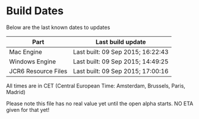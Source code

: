 # Build Dates

Below are the last known dates to updates

Part | Last build update
-----|-----
Mac Engine | Last built: 09 Sep 2015; 16:22:43
Windows Engine | Last built: 09 Sep 2015; 14:49:25
JCR6 Resource Files | Last built: 09 Sep 2015; 17:00:16
All times are in CET (Central European Time: Amsterdam, Brussels, Paris, Madrid)


Please note this file has no real value yet until the open alpha starts. NO ETA given for that yet!
